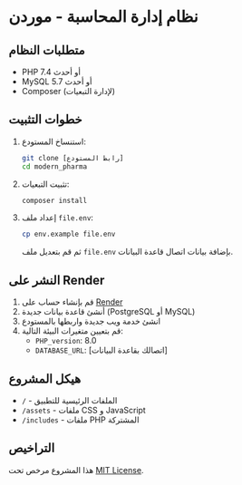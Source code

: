 # نظام إدارة المحاسبة - موردن

## متطلبات النظام

- PHP 7.4 أو أحدث
- MySQL 5.7 أو أحدث
- Composer (لإدارة التبعيات)

## خطوات التثبيت

1. استنساخ المستودع:
   ```bash
   git clone [رابط المستودع]
   cd modern_pharma
   ```

2. تثبيت التبعيات:
   ```bash
   composer install
   ```

3. إعداد ملف `file.env`:
   ```bash
   cp env.example file.env
   ```
   ثم قم بتعديل ملف `file.env` بإضافة بيانات اتصال قاعدة البيانات.

## النشر على Render

1. قم بإنشاء حساب على [Render](https://render.com)
2. أنشئ قاعدة بيانات جديدة (PostgreSQL أو MySQL)
3. انشئ خدمة ويب جديدة واربطها بالمستودع
4. قم بتعيين متغيرات البيئة التالية:
   - `PHP_version`: 8.0
   - `DATABASE_URL`: [اتصالك بقاعدة البيانات]

## هيكل المشروع

- `/` - الملفات الرئيسية للتطبيق
- `/assets` - ملفات CSS و JavaScript
- `/includes` - ملفات PHP المشتركة

## التراخيص

هذا المشروع مرخص تحت [MIT License](license).
